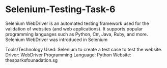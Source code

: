# Selenium-Testing-Task-6
Selenium WebDriver is an automated testing framework used for the validation of websites (and web applications). It supports popular programming languages such as Python, C#, Java, Ruby, and more. Selenium WebDriver was introduced in Selenium 

Tools/Technology Used:
Selenium to create a test case to test the website.
Driver: WebDriver
Programming Language: Python
Website: thesparksfounadation.sg
